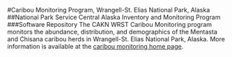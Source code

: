 #Caribou Monitoring Program, Wrangell-St. Elias National Park, Alaska
##National Park Service Central Alaska Inventory and Monitoring Program
###Software Repository
The CAKN WRST Caribou Monitoring program monitors the abundance, distribution, and demographics of the Mentasta and Chisana caribou herds in Wrangell-St. Elias National Park, Alaska.  More information is available at the [caribou monitoring home page](https://science.nature.nps.gov/im/units/cakn/vitalsign.cfm?vsid=49).


